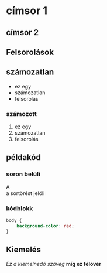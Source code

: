 # címsor 1
## címsor 2

## Felsorolások

## számozatlan

- ez egy
- számozatlan
- felsorolás

### számozott

1. ez egy
2. számozatlan
3. felsorolás

## példakód

### soron belüli

A <br> a sortörést jelöli

### kódblokk

```css
body {
    background-color: red;
}
```

## Kiemelés

*Ez a kiemelnedő szöveg* __míg ez félövér__

